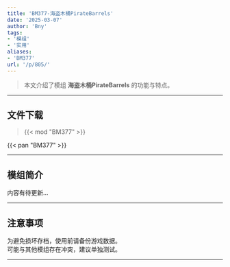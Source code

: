 ```yaml
---
title: 'BM377-海盗木桶PirateBarrels'
date: '2025-03-07'
author: 'Bny'
tags:
- '模组'
- '实用'
aliases:
- 'BM377'
url: '/p/805/'
---
```


> 本文介绍了模组 **海盗木桶PirateBarrels** 的功能与特点。

---

## 文件下载  

> {{< mod "BM377" >}}  

{{< pan "BM377" >}}  

---

## 模组简介

>  
内容有待更新...  

---

## 注意事项

>  
为避免损坏存档，使用前请备份游戏数据。  
可能与其他模组存在冲突，建议单独测试。  

---


